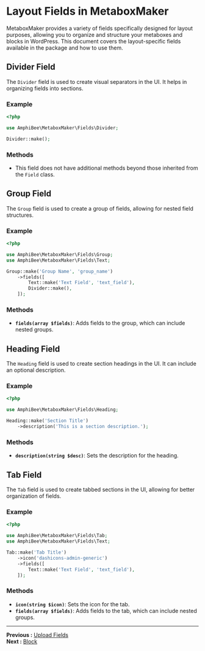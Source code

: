 # Layout Fields in MetaboxMaker

MetaboxMaker provides a variety of fields specifically designed for layout purposes, allowing you to organize and structure your metaboxes and blocks in WordPress. This document covers the layout-specific fields available in the package and how to use them.

## Divider Field

The `Divider` field is used to create visual separators in the UI. It helps in organizing fields into sections.

### Example

```php
<?php

use AmphiBee\MetaboxMaker\Fields\Divider;

Divider::make();
```

### Methods

- This field does not have additional methods beyond those inherited from the `Field` class.

## Group Field

The `Group` field is used to create a group of fields, allowing for nested field structures.

### Example

```php
<?php

use AmphiBee\MetaboxMaker\Fields\Group;
use AmphiBee\MetaboxMaker\Fields\Text;

Group::make('Group Name', 'group_name')
    ->fields([
        Text::make('Text Field', 'text_field'),
        Divider::make(),
    ]);
```

### Methods

- **`fields(array $fields)`**: Adds fields to the group, which can include nested groups.

## Heading Field

The `Heading` field is used to create section headings in the UI. It can include an optional description.

### Example

```php
<?php

use AmphiBee\MetaboxMaker\Fields\Heading;

Heading::make('Section Title')
    ->description('This is a section description.');
```

### Methods

- **`description(string $desc)`**: Sets the description for the heading.

## Tab Field

The `Tab` field is used to create tabbed sections in the UI, allowing for better organization of fields.

### Example

```php
<?php

use AmphiBee\MetaboxMaker\Fields\Tab;
use AmphiBee\MetaboxMaker\Fields\Text;

Tab::make('Tab Title')
    ->icon('dashicons-admin-generic')
    ->fields([
        Text::make('Text Field', 'text_field'),
    ]);
```

### Methods

- **`icon(string $icon)`**: Sets the icon for the tab.
- **`fields(array $fields)`**: Adds fields to the tab, which can include nested groups.

---

**Previous :** [Upload Fields](Upload.md)  
**Next :** [Block](Block.md) 